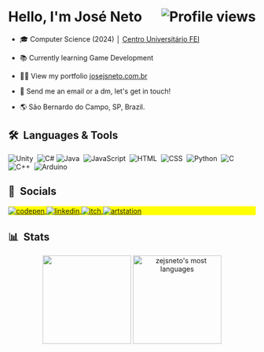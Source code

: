 <h1 align="left">Hello, I'm José Neto <img align="right" src="https://komarev.com/ghpvc/?username=zejsneto&color=blue" alt="Profile views" /></h1>

- 🎓 Computer Science (2024) │ [Centro Universitário FEI](https://portal.fei.edu.br/)

- 📚 Currently learning Game Development

<!---- - 💼 Currently working at [Company](https://www.company.com/) --> 

- 👨‍💻 View my portfolio [josejsneto.com.br](https://josejsneto.com.br/)

<!---- ▶️ Subscribe to my channel [youtube.com/c/channelname](https://www.youtube.com/channel/link) -->

- 💬 Send me an email or a dm, let's get in touch!

- 🌎 São Bernardo do Campo, SP, Brazil.

## 🛠 &nbsp;Languages & Tools
![Unity](https://img.shields.io/badge/-Unity-05122A?style=flat&logo=unity)&nbsp;
![C#](https://img.shields.io/badge/-C%23-05122A?style=flat&logo=c-sharp)
![Java](https://img.shields.io/badge/-Java-05122A?style=flat&logo=openjdk)&nbsp;
![JavaScript](https://img.shields.io/badge/-JavaScript-05122A?style=flat&logo=javascript)&nbsp;
![HTML](https://img.shields.io/badge/-HTML-05122A?style=flat&logo=HTML5)&nbsp;
![CSS](https://img.shields.io/badge/-CSS-05122A?style=flat&logo=CSS3&logoColor=1572B6)&nbsp;
![Python](https://img.shields.io/badge/-Python-05122A?style=flat&logo=python)&nbsp;
![C](https://img.shields.io/badge/-C-05122A?style=flat&logo=C)&nbsp;
![C++](https://img.shields.io/badge/-C++-05122A?style=flat&logo=c%2B%2B)&nbsp;
![Arduino](https://img.shields.io/badge/-Arduino-05122A?style=flat&logo=arduino)&nbsp;
<!---
![Visual Studio Code](https://img.shields.io/badge/-Visual%20Studio%20Code-05122A?style=flat&logo=visual-studio-code&logoColor=007ACC)&nbsp;
![Git](https://img.shields.io/badge/-Git-05122A?style=flat&logo=git)&nbsp;
![GitHub](https://img.shields.io/badge/-GitHub-05122A?style=flat&logo=github)&nbsp;
![Markdown](https://img.shields.io/badge/-Markdown-05122A?style=flat&logo=markdown)&nbsp;
![PostgreSQL](https://img.shields.io/badge/-PostgreSQL-05122A?style=flat&logo=postgresql)&nbsp;
![SQLite](https://img.shields.io/badge/-SQLite-05122A?style=flat&logo=sqlite)&nbsp;
![Java](https://img.shields.io/badge/-Java-05122A?style=flat&logo=java)&nbsp;
![MYSQL](https://img.shields.io/badge/-MYSQL-05122A?style=flat&logo=mysql)&nbsp;
![PostgreSQL](https://img.shields.io/badge/-postgreSQL-05122A?style=flat&logo=postgresql)&nbsp;
![React](https://img.shields.io/badge/-React-05122A?style=flat&logo=react)&nbsp;
-->

## 📲 &nbsp;Socials

<p align="left" style="background:yellow">
<a href="https://josejsneto.com.br/" target="_blank">
  <img align="center" src="https://img.shields.io/badge/-Portfolio-05122A?style=flat&logo=codepen" alt="codepen"/>
</a>  
<a href="https://linkedin.com/in/zejsneto" target="_blank">
  <img align="center" src="https://img.shields.io/badge/-Linkedin-05122A?style=flat&logo=linkedin" alt="linkedin"/>
</a> 
<a href="https://zejsneto.itch.io/" target="_blank">
  <img align="center" src="https://img.shields.io/badge/-Itch.io-05122A?style=flat&logo=Itch.io" alt="itch"/>
</a> 
<a href="https://www.artstation.com/zejsneto" target="_blank">
  <img align="center" src="https://img.shields.io/badge/-ArtStation-05122A?style=flat&logo=artstation" alt="artstation"/>
</a> 
<!---
<a href="https://www.youtube.com/channel/mychannel" target="_blank">
 <img align="center" src="https://img.shields.io/badge/-zejsneto-05122A?style=flat&logo=youtube" alt="youtube"/>
</a> 
-->
</p>

## 📊 &nbsp;Stats
<div align="center">
  <img height="180em" src="https://github-readme-stats.vercel.app/api?username=zejsneto&show_icons=true&theme=dark&include_all_commits=true&count_private=true"/>
  <img height="180em" src="https://github-readme-stats.vercel.app/api/top-langs/?username=zejsneto&layout=compact&theme=dark" alt="zejsneto's most languages"/>
</div>
